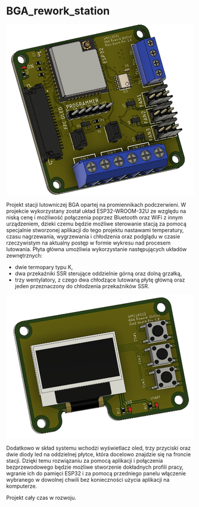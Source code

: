# BGA_rework_station

![](BGA_main.png)

Projekt stacji lutowniczej BGA opartej na promiennikach podczerwieni.
W projekcie wykorzystany został układ ESP32-WROOM-32U ze względu na niską cenę i możliwość połączenia poprzez Bluetooth oraz WiFi z innym urządzeniem, dzieki czemu będzie możliwe sterowanie stacją za pomocą specjalnie stworzonej aplikacji do tego projektu nastawami temperatury, czasu nagrzewania, wygrzewania i chłodzenia oraz podglądu w czasie rzeczywistym na aktualny postęp w formie wykresu nad procesem lutowania. 
Płyta główna umożliwia wykorzystanie następujących układów zewnętrznych:
- dwie termopary typu K,
- dwa przekaźniki SSR sterujące oddzielnie górną oraz dolną grzałką,
- trzy wentylatory, z czego dwa chłodzące lutowaną płytę główną oraz jeden przeznaczony do chłodzenia przekaźników SSR.

![](BGA_oled.png)

Dodatkowo w skład systemu wchodzi wyświetlacz oled, trzy przyciski oraz dwie diody led na oddzielnej płytce, która docelowo znajdzie się na froncie stacji. Dzięki temu rozwiązaniu za pomocą aplikacji i połączenia bezprzewodowego będzie możliwe stworzenie dokładnych profili pracy, wgranie ich do pamięci ESP32 i za pomocą przedniego panelu włączenie wybranego w dowolnej chwili bez konieczności użycia aplikacji na komputerze. 

Projekt cały czas w rozwoju.
